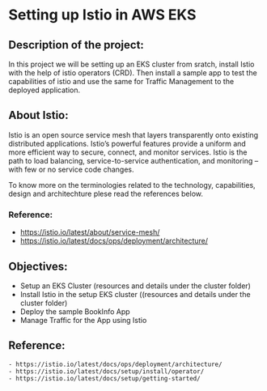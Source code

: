 # Setting up Istio in AWS EKS

## Description of the project:
In this project we will be setting up an EKS cluster from sratch, install Istio with the help of istio operators (CRD). Then install a sample app to test the capabilities of istio and use the same for Traffic Management to the deployed application. 

## About Istio:
Istio is an open source service mesh that layers transparently onto existing distributed applications. Istio’s powerful features provide a uniform and more efficient way to secure, connect, and monitor services. Istio is the path to load balancing, service-to-service authentication, and monitoring – with few or no service code changes.

To know more on the terminologies related to the technology, capabilities, design and architechture plese read the references below. 
### Reference:
- https://istio.io/latest/about/service-mesh/
- https://istio.io/latest/docs/ops/deployment/architecture/

## Objectives:

- Setup an EKS Cluster (resources and details under the cluster folder)
- Install Istio in the setup EKS cluster ((resources and details under the cluster folder)
- Deploy the sample BookInfo App
- Manage Traffic for the App using Istio



## Reference:


    - https://istio.io/latest/docs/ops/deployment/architecture/
    - https://istio.io/latest/docs/setup/install/operator/
	- https://istio.io/latest/docs/setup/getting-started/

		




